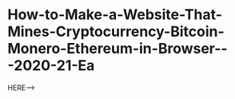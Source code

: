 # How-to-Make-a-Website-That-Mines-Cryptocurrency-Bitcoin-Monero-Ethereum-in-Browser---2020-21-Ea
HERE--> 
